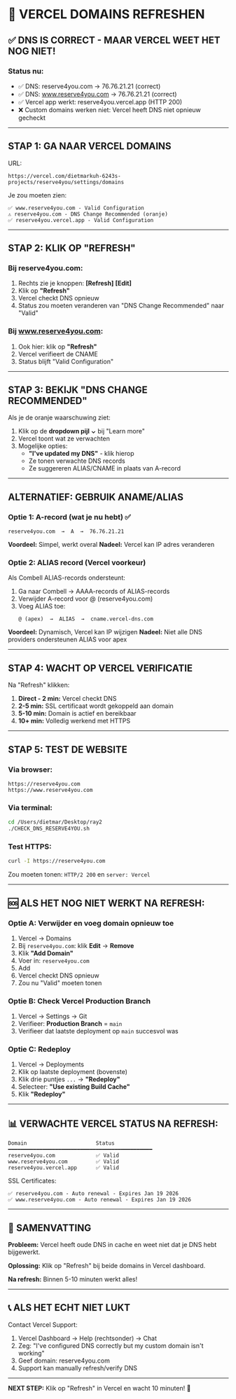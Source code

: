 # 🔄 VERCEL DOMAINS REFRESHEN

## ✅ DNS IS CORRECT - MAAR VERCEL WEET HET NOG NIET!

### Status nu:
- ✅ DNS: reserve4you.com → 76.76.21.21 (correct)
- ✅ DNS: www.reserve4you.com → 76.76.21.21 (correct)
- ✅ Vercel app werkt: reserve4you.vercel.app (HTTP 200)
- ❌ Custom domains werken niet: Vercel heeft DNS niet opnieuw gecheckt

---

## STAP 1: GA NAAR VERCEL DOMAINS

URL:
```
https://vercel.com/dietmarkuh-6243s-projects/reserve4you/settings/domains
```

Je zou moeten zien:
```
✅ www.reserve4you.com - Valid Configuration
⚠️ reserve4you.com - DNS Change Recommended (oranje)
✅ reserve4you.vercel.app - Valid Configuration
```

---

## STAP 2: KLIK OP "REFRESH" 

### Bij reserve4you.com:
1. Rechts zie je knoppen: **[Refresh]** **[Edit]**
2. Klik op **"Refresh"**
3. Vercel checkt DNS opnieuw
4. Status zou moeten veranderen van "DNS Change Recommended" naar "Valid"

### Bij www.reserve4you.com:
1. Ook hier: klik op **"Refresh"**
2. Vercel verifieert de CNAME
3. Status blijft "Valid Configuration"

---

## STAP 3: BEKIJK "DNS CHANGE RECOMMENDED"

Als je de oranje waarschuwing ziet:

1. Klik op de **dropdown pijl ⌄** bij "Learn more"
2. Vercel toont wat ze verwachten
3. Mogelijke opties:
   - **"I've updated my DNS"** - klik hierop
   - Ze tonen verwachte DNS records
   - Ze suggereren ALIAS/CNAME in plaats van A-record

---

## ALTERNATIEF: GEBRUIK ANAME/ALIAS

### Optie 1: A-record (wat je nu hebt) ✅
```
reserve4you.com  →  A  →  76.76.21.21
```

**Voordeel:** Simpel, werkt overal
**Nadeel:** Vercel kan IP adres veranderen

### Optie 2: ALIAS record (Vercel voorkeur)

Als Combell ALIAS-records ondersteunt:

1. Ga naar Combell → AAAA-records of ALIAS-records
2. Verwijder A-record voor @ (reserve4you.com)
3. Voeg ALIAS toe:
   ```
   @ (apex)  →  ALIAS  →  cname.vercel-dns.com
   ```

**Voordeel:** Dynamisch, Vercel kan IP wijzigen
**Nadeel:** Niet alle DNS providers ondersteunen ALIAS voor apex

---

## STAP 4: WACHT OP VERCEL VERIFICATIE

Na "Refresh" klikken:

1. **Direct - 2 min:** Vercel checkt DNS
2. **2-5 min:** SSL certificaat wordt gekoppeld aan domain
3. **5-10 min:** Domain is actief en bereikbaar
4. **10+ min:** Volledig werkend met HTTPS

---

## STAP 5: TEST DE WEBSITE

### Via browser:
```
https://reserve4you.com
https://www.reserve4you.com
```

### Via terminal:
```bash
cd /Users/dietmar/Desktop/ray2
./CHECK_DNS_RESERVE4YOU.sh
```

### Test HTTPS:
```bash
curl -I https://reserve4you.com
```

Zou moeten tonen: `HTTP/2 200` en `server: Vercel`

---

## 🆘 ALS HET NOG NIET WERKT NA REFRESH:

### Optie A: Verwijder en voeg domain opnieuw toe

1. Vercel → Domains
2. Bij `reserve4you.com`: klik **Edit** → **Remove**
3. Klik **"Add Domain"**
4. Voer in: `reserve4you.com`
5. Add
6. Vercel checkt DNS opnieuw
7. Zou nu "Valid" moeten tonen

### Optie B: Check Vercel Production Branch

1. Vercel → Settings → Git
2. Verifieer: **Production Branch** = `main`
3. Verifieer dat laatste deployment op `main` succesvol was

### Optie C: Redeploy

1. Vercel → Deployments
2. Klik op laatste deployment (bovenste)
3. Klik drie puntjes `...` → **"Redeploy"**
4. Selecteer: **"Use existing Build Cache"**
5. Klik **"Redeploy"**

---

## 📊 VERWACHTE VERCEL STATUS NA REFRESH:

```
Domain                      Status              
━━━━━━━━━━━━━━━━━━━━━━━━━━━━━━━━━━━━━━━━━━━━━━
reserve4you.com             ✅ Valid             
www.reserve4you.com         ✅ Valid             
reserve4you.vercel.app      ✅ Valid             
```

SSL Certificates:
```
✅ reserve4you.com - Auto renewal - Expires Jan 19 2026
✅ www.reserve4you.com - Auto renewal - Expires Jan 19 2026
```

---

## 🎯 SAMENVATTING

**Probleem:**
Vercel heeft oude DNS in cache en weet niet dat je DNS hebt bijgewerkt.

**Oplossing:**
Klik op "Refresh" bij beide domains in Vercel dashboard.

**Na refresh:**
Binnen 5-10 minuten werkt alles!

---

## 📞 ALS HET ECHT NIET LUKT

Contact Vercel Support:
1. Vercel Dashboard → Help (rechtsonder) → Chat
2. Zeg: "I've configured DNS correctly but my custom domain isn't working"
3. Geef domain: reserve4you.com
4. Support kan manually refresh/verify DNS

---

**NEXT STEP:** Klik op "Refresh" in Vercel en wacht 10 minuten! 🚀

